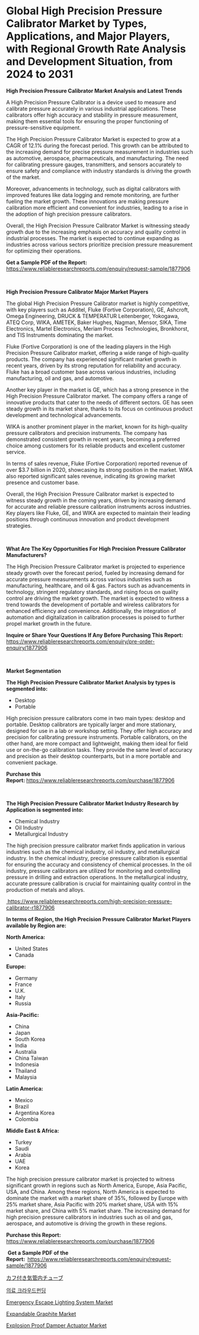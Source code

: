 <p><h1>Global High Precision Pressure Calibrator Market by Types, Applications, and Major Players, with Regional Growth Rate Analysis and Development Situation, from 2024 to 2031</h1></p><p><strong>High Precision Pressure Calibrator Market Analysis and Latest Trends</strong></p>
<p><p>A High Precision Pressure Calibrator is a device used to measure and calibrate pressure accurately in various industrial applications. These calibrators offer high accuracy and stability in pressure measurement, making them essential tools for ensuring the proper functioning of pressure-sensitive equipment.</p><p>The High Precision Pressure Calibrator Market is expected to grow at a CAGR of 12.1% during the forecast period. This growth can be attributed to the increasing demand for precise pressure measurement in industries such as automotive, aerospace, pharmaceuticals, and manufacturing. The need for calibrating pressure gauges, transmitters, and sensors accurately to ensure safety and compliance with industry standards is driving the growth of the market.</p><p>Moreover, advancements in technology, such as digital calibrators with improved features like data logging and remote monitoring, are further fueling the market growth. These innovations are making pressure calibration more efficient and convenient for industries, leading to a rise in the adoption of high precision pressure calibrators.</p><p>Overall, the High Precision Pressure Calibrator Market is witnessing steady growth due to the increasing emphasis on accuracy and quality control in industrial processes. The market is expected to continue expanding as industries across various sectors prioritize precision pressure measurement for optimizing their operations.</p></p>
<p><strong>Get a Sample PDF of the Report:&nbsp;</strong> <a href="https://www.reliableresearchreports.com/enquiry/request-sample/1877906">https://www.reliableresearchreports.com/enquiry/request-sample/1877906</a></p>
<p>&nbsp;</p>
<p><strong>High Precision Pressure Calibrator Major Market Players</strong></p>
<p><p>The global High Precision Pressure Calibrator market is highly competitive, with key players such as Additel, Fluke (Fortive Corporation), GE, Ashcroft, Omega Engineering, DRUCK & TEMPERATUR Leitenberger, Yokogawa, ATEQ Corp, WIKA, AMETEK, Baker Hughes, Nagman, Mensor, SIKA, Time Electronics, Martel Electronics, Meriam Process Technologies, Bronkhorst, and TIS Instruments dominating the market.</p><p>Fluke (Fortive Corporation) is one of the leading players in the High Precision Pressure Calibrator market, offering a wide range of high-quality products. The company has experienced significant market growth in recent years, driven by its strong reputation for reliability and accuracy. Fluke has a broad customer base across various industries, including manufacturing, oil and gas, and automotive.</p><p>Another key player in the market is GE, which has a strong presence in the High Precision Pressure Calibrator market. The company offers a range of innovative products that cater to the needs of different sectors. GE has seen steady growth in its market share, thanks to its focus on continuous product development and technological advancements.</p><p>WIKA is another prominent player in the market, known for its high-quality pressure calibrators and precision instruments. The company has demonstrated consistent growth in recent years, becoming a preferred choice among customers for its reliable products and excellent customer service.</p><p>In terms of sales revenue, Fluke (Fortive Corporation) reported revenue of over $3.7 billion in 2020, showcasing its strong position in the market. WIKA also reported significant sales revenue, indicating its growing market presence and customer base.</p><p>Overall, the High Precision Pressure Calibrator market is expected to witness steady growth in the coming years, driven by increasing demand for accurate and reliable pressure calibration instruments across industries. Key players like Fluke, GE, and WIKA are expected to maintain their leading positions through continuous innovation and product development strategies.</p></p>
<p>&nbsp;</p>
<p><strong>What Are The Key Opportunities For High Precision Pressure Calibrator Manufacturers?</strong></p>
<p><p>The High Precision Pressure Calibrator market is projected to experience steady growth over the forecast period, fueled by increasing demand for accurate pressure measurements across various industries such as manufacturing, healthcare, and oil & gas. Factors such as advancements in technology, stringent regulatory standards, and rising focus on quality control are driving the market growth. The market is expected to witness a trend towards the development of portable and wireless calibrators for enhanced efficiency and convenience. Additionally, the integration of automation and digitalization in calibration processes is poised to further propel market growth in the future.</p></p>
<p><strong>Inquire or Share Your Questions If Any Before Purchasing This Report:</strong> <a href="https://www.reliableresearchreports.com/enquiry/pre-order-enquiry/1877906">https://www.reliableresearchreports.com/enquiry/pre-order-enquiry/1877906</a></p>
<p>&nbsp;</p>
<p><strong>Market Segmentation</strong></p>
<p><strong>The High Precision Pressure Calibrator Market Analysis by types is segmented into:</strong></p>
<p><ul><li>Desktop</li><li>Portable</li></ul></p>
<p><p>High precision pressure calibrators come in two main types: desktop and portable. Desktop calibrators are typically larger and more stationary, designed for use in a lab or workshop setting. They offer high accuracy and precision for calibrating pressure instruments. Portable calibrators, on the other hand, are more compact and lightweight, making them ideal for field use or on-the-go calibration tasks. They provide the same level of accuracy and precision as their desktop counterparts, but in a more portable and convenient package.</p></p>
<p><strong>Purchase this Report:&nbsp;</strong><a href="https://www.reliableresearchreports.com/purchase/1877906">https://www.reliableresearchreports.com/purchase/1877906</a></p>
<p>&nbsp;</p>
<p><strong>The High Precision Pressure Calibrator Market Industry Research by Application is segmented into:</strong></p>
<p><ul><li>Chemical Industry</li><li>Oil Industry</li><li>Metallurgical Industry</li></ul></p>
<p><p>The high precision pressure calibrator market finds application in various industries such as the chemical industry, oil industry, and metallurgical industry. In the chemical industry, precise pressure calibration is essential for ensuring the accuracy and consistency of chemical processes. In the oil industry, pressure calibrators are utilized for monitoring and controlling pressure in drilling and extraction operations. In the metallurgical industry, accurate pressure calibration is crucial for maintaining quality control in the production of metals and alloys.</p></p>
<p><a href="https://www.reliableresearchreports.com/high-precision-pressure-calibrator-r1877906">&nbsp;https://www.reliableresearchreports.com/high-precision-pressure-calibrator-r1877906</a></p>
<p><strong>In terms of Region, the High Precision Pressure Calibrator Market Players available by Region are:</strong></p>
<p>
    <p> <strong> North America: </strong>
        <ul>
            <li>United States</li>
            <li>Canada</li>
        </ul>
        </p> 
    <p> <strong> Europe: </strong>
        <ul>
            <li>Germany</li>
            <li>France</li>
            <li>U.K.</li>
            <li>Italy</li>
            <li>Russia</li>
        </ul>
        </p> 
    <p> <strong> Asia-Pacific: </strong>
        <ul>
            <li>China</li>
            <li>Japan</li>
            <li>South Korea</li>
            <li>India</li>
            <li>Australia</li>
            <li>China Taiwan</li>
            <li>Indonesia</li>
            <li>Thailand</li>
            <li>Malaysia</li>
        </ul>
        </p> 
    <p> <strong> Latin America: </strong>
        <ul>
            <li>Mexico</li>
            <li>Brazil</li>
            <li>Argentina Korea</li>
            <li>Colombia</li>
        </ul>
        </p> 
    <p> <strong> Middle East & Africa: </strong>
        <ul>
            <li>Turkey</li>
            <li>Saudi</li>
            <li>Arabia</li>
            <li>UAE</li>
            <li>Korea</li>
        </ul>
    </p>
    </p>
<p><p>The high precision pressure calibrator market is projected to witness significant growth in regions such as North America, Europe, Asia Pacific, USA, and China. Among these regions, North America is expected to dominate the market with a market share of 35%, followed by Europe with 25% market share, Asia Pacific with 20% market share, USA with 15% market share, and China with 5% market share. The increasing demand for high precision pressure calibrators in industries such as oil and gas, aerospace, and automotive is driving the growth in these regions.</p></p>
<p><strong>Purchase this Report: </strong><a href="https://www.reliableresearchreports.com/purchase/1877906">https://www.reliableresearchreports.com/purchase/1877906</a></p>
<p>&nbsp;<strong>Get a Sample PDF of the Report:&nbsp;&nbsp;</strong><a href="https://www.reliableresearchreports.com/enquiry/request-sample/1877906">https://www.reliableresearchreports.com/enquiry/request-sample/1877906</a></p>
<p><strong></strong></p>
<p><p><a href="https://github.com/gfggqjbfys368009/Market-Research-Report-List-1/blob/main/910763044086.md">カフ付き気管内チューブ</a></p><p><a href="https://medium.com/@codinchelcea2022/%EC%9D%98%EB%A3%8C-%ED%81%AC%EB%9D%BC%EC%9A%B0%EB%93%9C%ED%8E%80%EB%94%A9-%EC%8B%9C%EC%9E%A5-%EA%B7%9C%EB%AA%A8-cagr-%EC%B6%94%EC%84%B8-2024-2030-7d4a60aaf7d5">의료 크라우드펀딩</a></p><p><a href="https://github.com/brentleyjimmiealvaradoz4l1rea/Market-Research-Report-List-2/blob/main/emergency-escape-lighting-system-market.md">Emergency Escape Lighting System Market</a></p><p><a href="https://issuu.com/reportprime-2/docs/expandable-graphite-market-size-2030.pptx">Expandable Graphite Market</a></p><p><a href="https://github.com/Angelnienowdseej3e45z3p8c/Market-Research-Report-List-2/blob/main/explosion-proof-damper-actuator-market.md">Explosion Proof Damper Actuator Market</a></p></p>